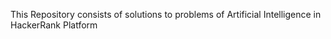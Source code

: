 This Repository consists of solutions to problems of Artificial Intelligence in HackerRank Platform
